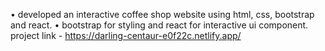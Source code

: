 • developed an interactive coffee shop website using html, css, bootstrap and react.
• bootstrap for styling and react for interactive ui component.
project link - https://darling-centaur-e0f22c.netlify.app/
